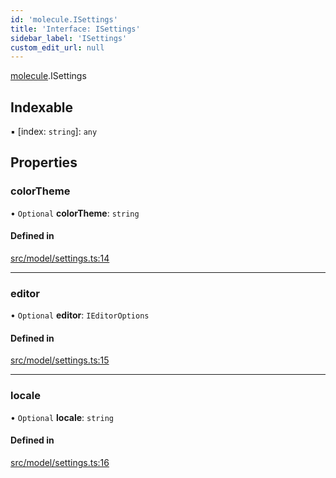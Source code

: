 ```yaml
---
id: 'molecule.ISettings'
title: 'Interface: ISettings'
sidebar_label: 'ISettings'
custom_edit_url: null
---
```


[molecule](../namespaces/molecule).ISettings

## Indexable

▪ [index: `string`]: `any`

## Properties

### colorTheme

• `Optional` **colorTheme**: `string`

#### Defined in

[src/model/settings.ts:14](https://github.com/DTStack/molecule/blob/b675cb9/src/model/settings.ts#L14)

---

### editor

• `Optional` **editor**: `IEditorOptions`

#### Defined in

[src/model/settings.ts:15](https://github.com/DTStack/molecule/blob/b675cb9/src/model/settings.ts#L15)

---

### locale

• `Optional` **locale**: `string`

#### Defined in

[src/model/settings.ts:16](https://github.com/DTStack/molecule/blob/b675cb9/src/model/settings.ts#L16)
